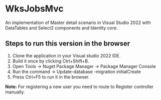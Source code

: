 # WksJobsMvc
An implementation of Master detail scenario in Visual Studio 2022 with DataTables and Select2 components and Identity core.

Steps to run this version in the browser
----------------------------------------------------------------
1. Clone the application in your Visual studio 2022 IDE.
2. Build it once by clicking Ctrl+Shift+B.
3. Open Tools -> Nuget Package Manager -> Package Manager Console
4. Run the command -> Update-database -migration initialCreate
5. Press Ctrl+F5 to run it in the browser.

**Note:** For registering a new user you need to route to Register controller manually.
